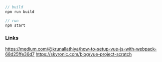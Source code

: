 ```js
// build
npm run build

// run
npm start
```

### Links
https://medium.com/@krunallathiya/how-to-setup-vue-js-with-webpack-68d25ffe36d7
https://skyronic.com/blog/vue-project-scratch
